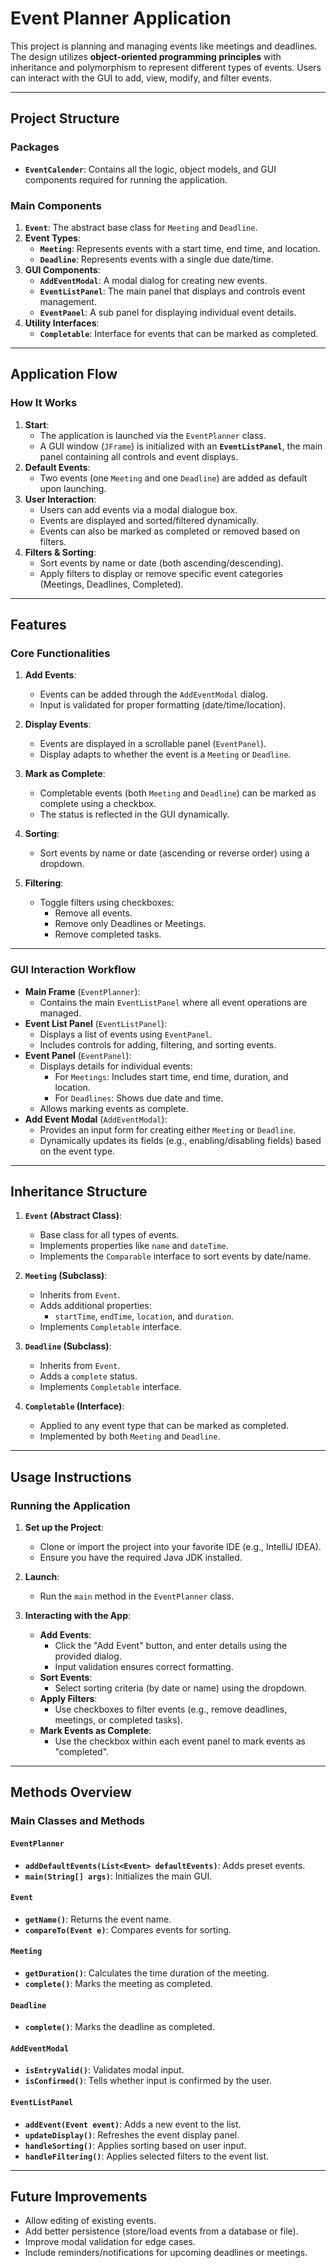 # Event Planner Application

This project is planning and managing events like meetings and deadlines. The design utilizes **object-oriented programming principles** with inheritance and polymorphism to represent different types of events. Users can interact with the GUI to add, view, modify, and filter events.

---

## Project Structure

### Packages
- **`EventCalender`**: Contains all the logic, object models, and GUI components required for running the application.

### Main Components
1. **`Event`**: The abstract base class for `Meeting` and `Deadline`.
2. **Event Types**:
    - **`Meeting`**: Represents events with a start time, end time, and location.
    - **`Deadline`**: Represents events with a single due date/time.
3. **GUI Components**:
    - **`AddEventModal`**: A modal dialog for creating new events.
    - **`EventListPanel`**: The main panel that displays and controls event management.
    - **`EventPanel`**: A sub panel for displaying individual event details.
4. **Utility Interfaces**:
    - **`Completable`**: Interface for events that can be marked as completed.

---

## Application Flow

### How It Works
1. **Start**:
    - The application is launched via the `EventPlanner` class.
    - A GUI window (`JFrame`) is initialized with an **`EventListPanel`**, the main panel containing all controls and event displays.
2. **Default Events**:
    - Two events (one `Meeting` and one `Deadline`) are added as default upon launching.
3. **User Interaction**:
    - Users can add events via a modal dialogue box.
    - Events are displayed and sorted/filtered dynamically.
    - Events can also be marked as completed or removed based on filters.
4. **Filters & Sorting**:
    - Sort events by name or date (both ascending/descending).
    - Apply filters to display or remove specific event categories (Meetings, Deadlines, Completed).

---

## Features

### Core Functionalities

1. **Add Events**:
    - Events can be added through the `AddEventModal` dialog.
    - Input is validated for proper formatting (date/time/location).

2. **Display Events**:
    - Events are displayed in a scrollable panel (`EventPanel`).
    - Display adapts to whether the event is a `Meeting` or `Deadline`.

3. **Mark as Complete**:
    - Completable events (both `Meeting` and `Deadline`) can be marked as complete using a checkbox.
    - The status is reflected in the GUI dynamically.

4. **Sorting**:
    - Sort events by name or date (ascending or reverse order) using a dropdown.

5. **Filtering**:
    - Toggle filters using checkboxes:
        - Remove all events.
        - Remove only Deadlines or Meetings.
        - Remove completed tasks.

---

### GUI Interaction Workflow

- **Main Frame** (`EventPlanner`):
    - Contains the main `EventListPanel` where all event operations are managed.
- **Event List Panel** (`EventListPanel`):
    - Displays a list of events using `EventPanel`.
    - Includes controls for adding, filtering, and sorting events.
- **Event Panel** (`EventPanel`):
    - Displays details for individual events:
        - For `Meetings`: Includes start time, end time, duration, and location.
        - For `Deadlines`: Shows due date and time.
    - Allows marking events as complete.
- **Add Event Modal** (`AddEventModal`):
    - Provides an input form for creating either `Meeting` or `Deadline`.
    - Dynamically updates its fields (e.g., enabling/disabling fields) based on the event type.

---

## Inheritance Structure

1. **`Event` (Abstract Class)**:
    - Base class for all types of events.
    - Implements properties like `name` and `dateTime`.
    - Implements the `Comparable` interface to sort events by date/name.

2. **`Meeting` (Subclass)**:
    - Inherits from `Event`.
    - Adds additional properties:
        - `startTime`, `endTime`, `location`, and `duration`.
    - Implements `Completable` interface.

3. **`Deadline` (Subclass)**:
    - Inherits from `Event`.
    - Adds a `complete` status.
    - Implements `Completable` interface.

4. **`Completable` (Interface)**:
    - Applied to any event type that can be marked as completed.
    - Implemented by both `Meeting` and `Deadline`.

---



## Usage Instructions

### Running the Application
1. **Set up the Project**:
    - Clone or import the project into your favorite IDE (e.g., IntelliJ IDEA).
    - Ensure you have the required Java JDK installed.

2. **Launch**:
    - Run the `main` method in the `EventPlanner` class.

3. **Interacting with the App**:
    - **Add Events**:
        - Click the "Add Event" button, and enter details using the provided dialog.
        - Input validation ensures correct formatting.
    - **Sort Events**:
        - Select sorting criteria (by date or name) using the dropdown.
    - **Apply Filters**:
        - Use checkboxes to filter events (e.g., remove deadlines, meetings, or completed tasks).
    - **Mark Events as Complete**:
        - Use the checkbox within each event panel to mark events as "completed".

---

## Methods Overview

### Main Classes and Methods

#### `EventPlanner`
- **`addDefaultEvents(List<Event> defaultEvents)`**: Adds preset events.
- **`main(String[] args)`**: Initializes the main GUI.

#### `Event`
- **`getName()`**: Returns the event name.
- **`compareTo(Event e)`**: Compares events for sorting.

#### `Meeting`
- **`getDuration()`**: Calculates the time duration of the meeting.
- **`complete()`**: Marks the meeting as completed.

#### `Deadline`
- **`complete()`**: Marks the deadline as completed.

#### `AddEventModal`
- **`isEntryValid()`**: Validates modal input.
- **`isConfirmed()`**: Tells whether input is confirmed by the user.

#### `EventListPanel`
- **`addEvent(Event event)`**: Adds a new event to the list.
- **`updateDisplay()`**: Refreshes the event display panel.
- **`handleSorting()`**: Applies sorting based on user input.
- **`handleFiltering()`**: Applies selected filters to the event list.

---

## Future Improvements
- Allow editing of existing events.
- Add better persistence (store/load events from a database or file).
- Improve modal validation for edge cases.
- Include reminders/notifications for upcoming deadlines or meetings.